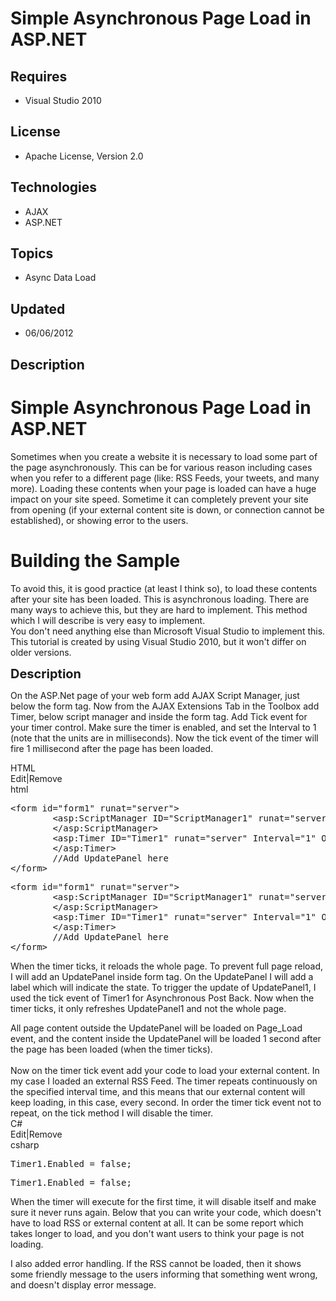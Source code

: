 # Simple Asynchronous Page Load in ASP.NET
## Requires
- Visual Studio 2010
## License
- Apache License, Version 2.0
## Technologies
- AJAX
- ASP.NET
## Topics
- Async Data Load
## Updated
- 06/06/2012
## Description

<h1>Simple Asynchronous Page Load in ASP.NET</h1>
<p>Sometimes when you create a website it is necessary to load some part of the page asynchronously. This can be for various reason including cases when you refer to a different page (like: RSS Feeds, your tweets, and many more). Loading these contents when
 your page is loaded can have a huge impact on your site speed. Sometime it can completely prevent your site from opening (if your external content site is down, or connection cannot be established), or showing error to the users.</p>
<h1><span>Building the Sample</span></h1>
<p>To avoid this, it is good practice (at least I think so), to load these contents after your site has been loaded. This is asynchronous loading. There are many ways to achieve this, but they are hard to implement. This method which I will describe is very
 easy to implement.<br>
You don't need anything else than Microsoft Visual Studio to implement this. This tutorial is created by using Visual Studio 2010, but it won't differ on older versions.</p>
<p><span style="font-size:20px; font-weight:bold">Description</span></p>
<p>On the ASP.Net page of your web form add AJAX Script Manager, just below the form tag. Now from the AJAX Extensions Tab in the Toolbox add Timer, below script manager and inside the form tag. Add Tick event for your timer control. Make sure the timer is
 enabled, and set the Interval to 1 (note that the units are in milliseconds). Now the tick event of the timer will fire 1 millisecond after the page has been loaded.</p>
<div class="scriptcode">
<div class="pluginEditHolder" pluginCommand="mceScriptCode">
<div class="title"><span>HTML</span></div>
<div class="pluginLinkHolder"><span class="pluginEditHolderLink">Edit</span>|<span class="pluginRemoveHolderLink">Remove</span></div>
<span class="hidden">html</span>
<pre class="hidden">&lt;form id=&quot;form1&quot; runat=&quot;server&quot;&gt;
        &lt;asp:ScriptManager ID=&quot;ScriptManager1&quot; runat=&quot;server&quot;&gt;
        &lt;/asp:ScriptManager&gt;
        &lt;asp:Timer ID=&quot;Timer1&quot; runat=&quot;server&quot; Interval=&quot;1&quot; OnTick=&quot;Timer1_Tick&quot;&gt;
        &lt;/asp:Timer&gt;
        //Add UpdatePanel here
&lt;/form&gt;</pre>
<div class="preview">
<pre class="html"><span class="html__tag_start">&lt;form</span>&nbsp;<span class="html__attr_name">id</span>=<span class="html__attr_value">&quot;form1&quot;</span>&nbsp;<span class="html__attr_name">runat</span>=<span class="html__attr_value">&quot;server&quot;</span><span class="html__tag_start">&gt;&nbsp;
</span>&nbsp;&nbsp;&nbsp;&nbsp;&nbsp;&nbsp;&nbsp;&nbsp;<span class="html__tag_start">&lt;asp</span>:ScriptManager&nbsp;<span class="html__attr_name">ID</span>=<span class="html__attr_value">&quot;ScriptManager1&quot;</span>&nbsp;<span class="html__attr_name">runat</span>=<span class="html__attr_value">&quot;server&quot;</span><span class="html__tag_start">&gt;&nbsp;
</span>&nbsp;&nbsp;&nbsp;&nbsp;&nbsp;&nbsp;&nbsp;&nbsp;<span class="html__tag_end">&lt;/asp:ScriptManager&gt;</span>&nbsp;
&nbsp;&nbsp;&nbsp;&nbsp;&nbsp;&nbsp;&nbsp;&nbsp;<span class="html__tag_start">&lt;asp</span>:Timer&nbsp;<span class="html__attr_name">ID</span>=<span class="html__attr_value">&quot;Timer1&quot;</span>&nbsp;<span class="html__attr_name">runat</span>=<span class="html__attr_value">&quot;server&quot;</span>&nbsp;<span class="html__attr_name">Interval</span>=<span class="html__attr_value">&quot;1&quot;</span>&nbsp;<span class="html__attr_name">OnTick</span>=<span class="html__attr_value">&quot;Timer1_Tick&quot;</span><span class="html__tag_start">&gt;&nbsp;
</span>&nbsp;&nbsp;&nbsp;&nbsp;&nbsp;&nbsp;&nbsp;&nbsp;<span class="html__tag_end">&lt;/asp:Timer&gt;</span>&nbsp;
&nbsp;&nbsp;&nbsp;&nbsp;&nbsp;&nbsp;&nbsp;&nbsp;//Add&nbsp;UpdatePanel&nbsp;here&nbsp;
<span class="html__tag_end">&lt;/form&gt;</span></pre>
</div>
</div>
</div>
<p><span>When the timer ticks, it reloads the whole page. To prevent full page reload, I will add an UpdatePanel inside form tag. On the UpdatePanel I will add a label which will indicate the state. To trigger the update of UpdatePanel1, I used the tick event
 of Timer1 for Asynchronous Post Back. Now when the timer ticks, it only refreshes UpdatePanel1 and not the whole page.</span></p>
<div class="endscriptcode"><span>All page content outside the UpdatePanel will be loaded on Page_Load event, and the content inside the UpdatePanel will be loaded 1 second after the page has been loaded (when the timer ticks).</span><br>
<br>
<span>Now on the timer tick event add your code to load your external content. In my case I loaded an external RSS Feed. The timer repeats&nbsp;continuously on the specified interval time, and this means that our external content will keep loading, in this
 case, every second. In order the timer tick event not to repeat, on the tick method I will disable the timer.</span></div>
<div class="scriptcode">
<div class="pluginEditHolder" pluginCommand="mceScriptCode">
<div class="title"><span>C#</span></div>
<div class="pluginLinkHolder"><span class="pluginEditHolderLink">Edit</span>|<span class="pluginRemoveHolderLink">Remove</span></div>
<span class="hidden">csharp</span>
<pre class="hidden">Timer1.Enabled = false;</pre>
<div class="preview">
<pre class="js">Timer1.Enabled&nbsp;=&nbsp;false;</pre>
</div>
</div>
</div>
<div class="endscriptcode">When the timer will execute for the first time, it will disable itself and make sure it never runs again. Below that you can write your code, which doesn't have to load RSS or external content at all. It can be some report which
 takes longer to load, and you don't want users to think your page is not loading.</div>
<p><span><span>I also added error handling. If the RSS cannot be loaded, then it shows some friendly message to the users informing that something went wrong, and doesn't display error message.</span></span></p>
